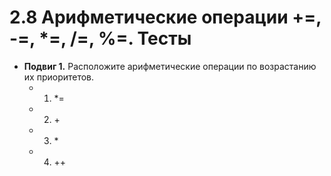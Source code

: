 # 2.8 Арифметические операции +=, -=, *=, /=, %=. Тесты

* **Подвиг 1.** Расположите арифметические операции по возрастанию их приоритетов.
  * 1. \*\=
  * 2. \+
  * 3. \*
  * 4. \+\+


